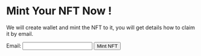 # Mint Your NFT Now !

We will create wallet and mint the NFT to it, you will get details how to claim it by email.

<form id="mintForm">
    <label for="email">Email:</label>
    <input type="email" id="email" name="email" required>
    <button type="submit">Mint NFT</button>
</form>

<div id="response"></div>

<script>
    document.getElementById('mintForm').addEventListener('submit', async function(event) {
        event.preventDefault();
        const email = document.getElementById('email').value;

        const response = await fetch('https://api.github.com/repos/ls1911/GenAIPot/actions/workflows/nft.yml/dispatches', {
            method: 'POST',
            headers: {
                'Accept': 'application/vnd.github.v3+json',
                'Authorization': `token YOUR_GITHUB_PERSONAL_ACCESS_TOKEN`,
                'Content-Type': 'application/json'
            },
            body: JSON.stringify({
                "ref": "main",
                "inputs": {
                    "email": email
                }
            })
        });

        const result = await response.json();
        document.getElementById('response').textContent = JSON.stringify(result, null, 2);
    });
</script>
